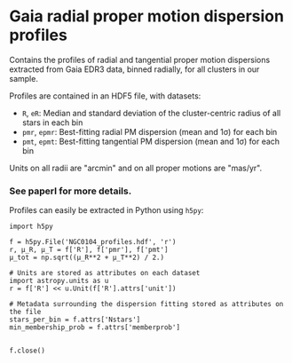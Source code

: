 # Gaia radial proper motion dispersion profiles

Contains the profiles of radial and tangential proper motion dispersions
extracted from Gaia EDR3 data, binned radially, for all clusters in our sample.

Profiles are contained in an HDF5 file, with datasets:

- `R`, `eR`: Median and standard deviation of the cluster-centric radius of all stars in each bin
- `pmr`, `epmr`: Best-fitting radial PM dispersion (mean and 1σ) for each bin
- `pmt`, `epmt`: Best-fitting tangential PM dispersion (mean and 1σ) for each bin

Units on all radii are "arcmin" and on all proper motions are "mas/yr".

### See paperI for more details.

Profiles can easily be extracted in Python using `h5py`:
```
import h5py

f = h5py.File('NGC0104_profiles.hdf', 'r')
r, μ_R, μ_T = f['R'], f['pmr'], f['pmt']
μ_tot = np.sqrt((μ_R**2 + μ_T**2) / 2.)

# Units are stored as attributes on each dataset
import astropy.units as u
r = f['R'] << u.Unit(f['R'].attrs['unit'])

# Metadata surrounding the dispersion fitting stored as attributes on the file
stars_per_bin = f.attrs['Nstars']
min_membership_prob = f.attrs['memberprob']


f.close()
```
